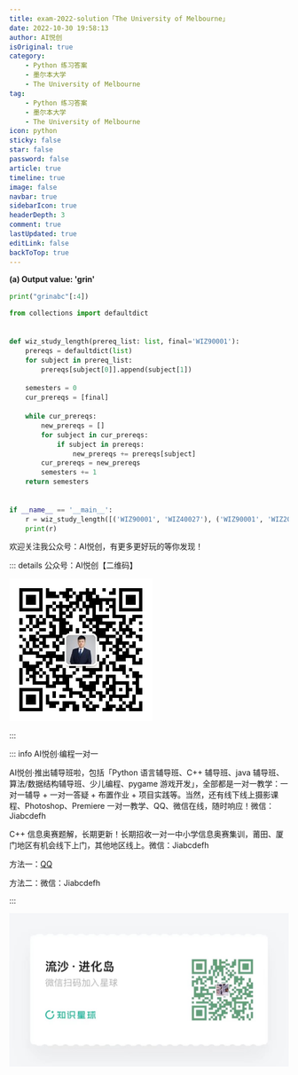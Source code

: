 ```yaml
---
title: exam-2022-solution「The University of Melbourne」
date: 2022-10-30 19:58:13
author: AI悦创
isOriginal: true
category: 
    - Python 练习答案
    - 墨尔本大学
    - The University of Melbourne
tag:
    - Python 练习答案
    - 墨尔本大学
    - The University of Melbourne
icon: python
sticky: false
star: false
password: false
article: true
timeline: true
image: false
navbar: true
sidebarIcon: true
headerDepth: 3
comment: true
lastUpdated: true
editLink: false
backToTop: true
---
```


**(a) Output value: 'grin'**

```python
print("grinabc"[:4])
```







```python
from collections import defaultdict


def wiz_study_length(prereq_list: list, final='WIZ90001'):
    prereqs = defaultdict(list)
    for subject in prereq_list:
        prereqs[subject[0]].append(subject[1])

    semesters = 0
    cur_prereqs = [final]

    while cur_prereqs:
        new_prereqs = []
        for subject in cur_prereqs:
            if subject in prereqs:
                new_prereqs += prereqs[subject]
        cur_prereqs = new_prereqs
        semesters += 1
    return semesters


if __name__ == '__main__':
    r = wiz_study_length([('WIZ90001', 'WIZ40027'), ('WIZ90001', 'WIZ20003')])
    print(r)
```









欢迎关注我公众号：AI悦创，有更多更好玩的等你发现！

::: details 公众号：AI悦创【二维码】

![](/gzh.jpg)

:::

::: info AI悦创·编程一对一

AI悦创·推出辅导班啦，包括「Python 语言辅导班、C++ 辅导班、java 辅导班、算法/数据结构辅导班、少儿编程、pygame 游戏开发」，全部都是一对一教学：一对一辅导 + 一对一答疑 + 布置作业 + 项目实践等。当然，还有线下线上摄影课程、Photoshop、Premiere 一对一教学、QQ、微信在线，随时响应！微信：Jiabcdefh

C++ 信息奥赛题解，长期更新！长期招收一对一中小学信息奥赛集训，莆田、厦门地区有机会线下上门，其他地区线上。微信：Jiabcdefh

方法一：[QQ](http://wpa.qq.com/msgrd?v=3&uin=1432803776&site=qq&menu=yes)

方法二：微信：Jiabcdefh

:::

![](/zsxq.jpg)